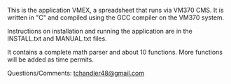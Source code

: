 

This is the application VMEX, a spreadsheet that runs via
VM370 CMS.  It is written in "C" and compiled using the 
GCC compiler on the VM370 system.

Instructions on installation and running the application
are in the INSTALL.txt and MANUAL.txt files.

It contains a complete math parser and about 10 functions.
More functions will be added as time permits.

Questions/Comments:
tchandler48@gmail.com
